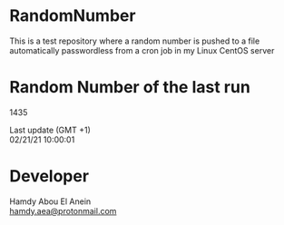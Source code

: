 # RandomNumber    
This is a test repository where a random number is pushed to a file automatically passwordless from a cron job in my Linux CentOS server    
# Random Number of the last run   
1435
      
Last update (GMT +1)    
02/21/21 10:00:01
# Developer    
Hamdy Abou El Anein   
hamdy.aea@protonmail.com
